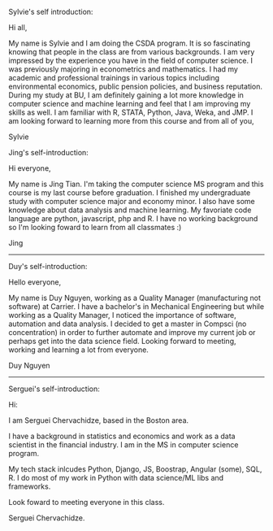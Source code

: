 Sylvie's self introduction:

Hi all, 

My name is Sylvie and I am doing the CSDA program. It is so fascinating knowing that people in the class are from various backgrounds. 
I am very impressed by the experience you have in the field of computer science. 
I was previously majoring in econometrics and mathematics. 
I had my academic and professional trainings in various topics including environmental economics, public pension policies, and business reputation. 
During my study at BU, I am definitely gaining a lot more knowledge in computer science and machine learning and feel that I am improving my skills as well. 
I am familiar with R, STATA, Python, Java, Weka, and JMP. 
I am looking forward to learning more from this course and from all of you,

Sylvie


Jing's self-introduction:

Hi everyone, 

My name is Jing Tian. I'm taking the computer science MS program and this course is my last course before graduation. I finished my undergraduate study with computer science major and economy minor. I also have some knowledge about data analysis and machine learning. 
My favoriate code language are python, javascript, php and R.
I have no working background so I'm looking foward to learn from all classmates :)

Jing

_______________________________________________________________

Duy's self-introduction:

Hello everyone,

My name is Duy Nguyen, working as a Quality Manager (manufacturing not software) at Carrier. I have a bachelor's in Mechanical Engineering but while working as a Quality Manager, I noticed the importance of software, automation and data analysis. I decided to get a master in Compsci (no concentration) in order to further automate and improve my current job or perhaps get into the data science field. 
Looking forward to meeting, working and learning a lot from everyone. 

Duy Nguyen

_______________________________________________________________

Serguei's self-introduction:

Hi:

I am Serguei Chervachidze, based in the Boston area. 

I have a background in statistics and economics and work as a data scientist in the financial industry. I am in the MS in computer science program.

My tech stack inlcudes Python, Django, JS, Boostrap, Angular (some), SQL, R. I do most of my work in Python with data science/ML libs and frameworks.

Look foward to meeting everyone in this class.

Serguei Chervachidze.



